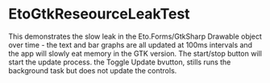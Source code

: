 # EtoGtkReseourceLeakTest

This demonstrates the slow leak in the Eto.Forms/GtkSharp Drawable object over time - the text and bar graphs are all updated at 100ms 
intervals and the app will slowly eat memory in the GTK version. The start/stop button will start the update process.  the Toggle Update 
bvutton, stills runs the background task but does not update the controls. 


